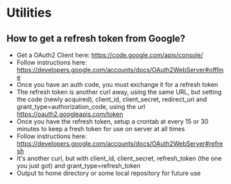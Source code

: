 # Utilities

## How to get a refresh token from Google?

- Get a OAuth2 Client here: https://code.google.com/apis/console/
- Follow instructions here: https://developers.google.com/accounts/docs/OAuth2WebServer#offline
- Once you have an auth code, you must exchange it for a refresh token
- The refresh token is another curl away, using the same URL, but setting the code (newly acquired), client\_id, client\_secret, redirect\_uri and grant\_type=authorization\_code, using the url https://oauth2.googleapis.com/token
- Once you have the refresh token, setup a crontab at every 15 or 30 minutes to keep a fresh token for use on server at all times
- Follow instructions here: https://developers.google.com/accounts/docs/OAuth2WebServer#refresh
- It's another curl, but with client\_id, client\_secret, refresh\_token (the one you just got) and grant\_type=refresh\_token
- Output to home directory or some local repository for future use
